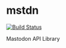 # mstdn
[![Build Status](https://travis-ci.org/onsen-ui/mstdn.svg?branch=master)](https://travis-ci.org/onsen-ui/mstdn)

Mastodon API Library
